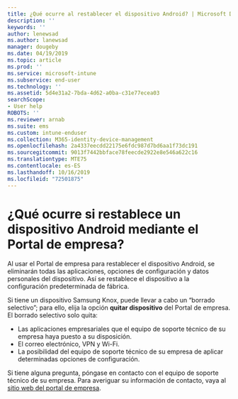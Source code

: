 ```yaml
---
title: ¿Qué ocurre al restablecer el dispositivo Android? | Microsoft Docs
description: ''
keywords: ''
author: lenewsad
ms.author: lanewsad
manager: dougeby
ms.date: 04/19/2019
ms.topic: article
ms.prod: ''
ms.service: microsoft-intune
ms.subservice: end-user
ms.technology: ''
ms.assetid: 5d4e31a2-7bda-4d62-a0ba-c31e77ecea03
searchScope:
- User help
ROBOTS: ''
ms.reviewer: arnab
ms.suite: ems
ms.custom: intune-enduser
ms.collection: M365-identity-device-management
ms.openlocfilehash: 2a4337eecdd22175e6fdc987d7bd6aa1f73dc191
ms.sourcegitcommit: 9013f7442bbface78feecde2922e8e546a622c16
ms.translationtype: MTE75
ms.contentlocale: es-ES
ms.lasthandoff: 10/16/2019
ms.locfileid: "72501875"
---
```

# <a name="what-happens-if-you-reset-your-android-device-using-the-company-portal"></a>¿Qué ocurre si restablece un dispositivo Android mediante el Portal de empresa?

Al usar el Portal de empresa para restablecer el dispositivo Android, se eliminarán todas las aplicaciones, opciones de configuración y datos personales del dispositivo. Así se restablece el dispositivo a la configuración predeterminada de fábrica.

Si tiene un dispositivo Samsung Knox, puede llevar a cabo un “borrado selectivo”; para ello, elija la opción **quitar dispositivo** del Portal de empresa. El borrado selectivo solo quita:

- Las aplicaciones empresariales que el equipo de soporte técnico de su empresa haya puesto a su disposición.
- El correo electrónico, VPN y Wi-Fi.
- La posibilidad del equipo de soporte técnico de su empresa de aplicar determinadas opciones de configuración.

Si tiene alguna pregunta, póngase en contacto con el equipo de soporte técnico de su empresa. Para averiguar su información de contacto, vaya al [sitio web del portal de empresa](https://go.microsoft.com/fwlink/?linkid=2010980).
